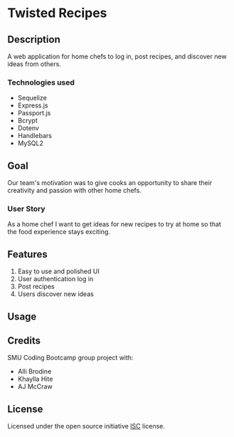 # Twisted Recipes

## Description
A web application for home chefs to log in, post recipes, and discover new ideas from others.

### Technologies used
* Sequelize
* Express.js
* Passport.js
* Bcrypt
* Dotenv
* Handlebars
* MySQL2

## Goal
Our team's motivation was to give cooks an opportunity to share their creativity and passion with other home chefs.

### User Story
As a home chef I want to get ideas for new recipes to try at home so that the food experience stays exciting.

## Features
1. Easy to use and polished UI
2. User authentication log in
4. Post recipes
5. Users discover new ideas

## Usage

## Credits
SMU Coding Bootcamp group project with:
* Alli Brodine
* Khaylla Hite
* AJ McCraw

## License
Licensed under the open source initiative [ISC](https://opensource.org/licenses/ISC) license.